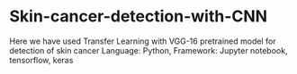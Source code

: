 # Skin-cancer-detection-with-CNN
Here we have used Transfer Learning with VGG-16 pretrained model for detection of skin cancer
Language: Python,
Framework: Jupyter notebook, tensorflow, keras
